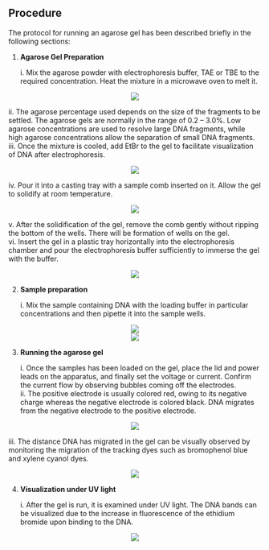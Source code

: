 ## Procedure




The protocol for running an agarose gel has been described briefly in the following sections:

1. **Agarose Gel Preparation**


     i. Mix the agarose powder with electrophoresis buffer, TAE or TBE to the required concentration. Heat the mixture in a microwave oven to melt it. 

<div align="center">
      <img src="images/microwave.png" class="img-fluid">
       </div>

   ii. The agarose percentage used depends on the size of the fragments to be settled. The agarose gels are normally in the range of 0.2 – 3.0%. Low agarose concentrations are used to
resolve large DNA fragments, while high agarose concentrations allow the separation of
small DNA fragments.
   iii. Once the mixture is cooled, add EtBr to the gel to facilitate visualization of DNA after electrophoresis. 
   
   <div align="center">
      <img src="images/gel_liq_etbr.png" class="img-fluid">
       </div>

   iv. Pour it into a casting tray with a sample comb inserted on it. Allow the gel to solidify at room temperature. 
   
<div align="center">
      <img src="images/step1.png" class="img-fluid">
       </div>
     

   v. After the solidification of the gel, remove the comb gently without ripping the bottom of the wells. There will be formation of wells on the gel.  
   vi. Insert the gel in a plastic tray horizontally into the electrophoresis chamber and pour the electrophoresis buffer sufficiently to immerse the gel with the buffer.

<div align="center">
      <img src="images/bufferimerse.png" class="img-fluid">
       </div>

2. **Sample preparation**

     i. Mix the sample containing DNA with the loading buffer in particular concentrations and then pipette it into the sample wells.  

<div align="center">
     <img src="images/sampleabcdp.png" class="img-fluid">
</div>

<div align="center">
     <img src="images/sampleloading.png" class="img-fluid">
     </div>


 <!--div align="center">
     <img src="images/AGE_3.png" class="img-fluid">
    </div-->

<!--<div align="center">
     <img src="images/AGE_4.png" class="img-fluid">
    </div-->

    

3. **Running the agarose gel**

    i. Once the samples has been loaded on the gel, place the lid and power leads on the apparatus, and finally set the voltage or current. Confirm the current flow by observing bubbles coming off the electrodes.  
    ii. The positive electrode is usually colored red, owing to its negative charge whereas the negative electrode is colored black. DNA migrates from the negative electrode to the positive electrode. 

<div align="center">
<img src="images/initial.png" class="img-fluid">
</div>

   <!--div align="center">
    <img src="images/AGE_2.png" class="img-fluid">
   </div-->
   
   iii. The distance DNA has migrated in the gel can be visually observed by monitoring the migration of the tracking dyes such as bromophenol blue and xylene cyanol dyes.  

<div align="center">
<img src="images/final.png" class="img-fluid">
</div>

<!--div align="center">
<img src="images/AGE_5.png" class="img-fluid">
</div-->

4. **Visualization under UV light**

   i. After the gel is run, it is examined under UV light. The DNA bands can be visualized due
to the increase in fluorescence of the ethidium bromide upon binding to the DNA.

<div align="center">
     <img src="images/uvmachine.png" class="img-fluid">
    </div>

 <!--div align="center">
     <img src="images/AGE_6.png" class="img-fluid">
    </div>